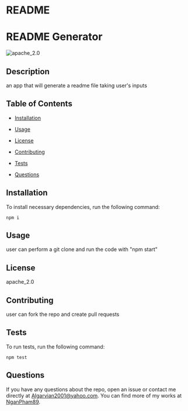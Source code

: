 # README

# README Generator
![apache_2.0](https://img.shields.io/badge/license-apache_2.0-blue.svg)

## Description

an app that will generate a readme file taking user's inputs

## Table of Contents 

* [Installation](#installation)

* [Usage](#usage)

* [License](#license)

* [Contributing](#contributing)

* [Tests](#tests)

* [Questions](#questions)

## Installation

To install necessary dependencies, run the following command:
~~~
npm i
~~~
## Usage

user can perform a git clone and run the code with "npm start"

## License

apache_2.0

## Contributing

user can fork the repo and create pull requests

## Tests

To run tests, run the following command:
~~~
npm test
~~~
## Questions

If you have any questions about the repo, open an issue or contact me directly at Algarvian2001@yahoo.com. You can find more of my works at [NganPham89](https://github.com/NganPham89).

